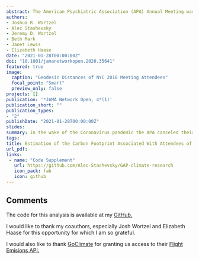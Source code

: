 ```yaml
---
abstract: The American Psychiatric Association (APA) Annual Meeting was one of many events to be made virtual during the COVID-19 global shutdown. Reduced air travel significantly improved global air and water quality during this time [*See* [Venter et al. (2020)](https://doi.org/10.1073/pnas.2006853117) and [Yunus, Masago, and Hijioka (2020)](https://doi.org/10.1016/j.scitotenv.2020.139012)]. We sought to estimate the carbon footprint of the past two APA meetings as a proxy for the carbon emissions avoided by holding the 2020 APA Annual Meeting virtually. Using this data we assess how the location of APA meetings impacts this carbon footprint and develop conservative estimates of carbon equivalent (CO<sub>2</sub>*e*) emissions from each attendee's travel in 2018 and 2019 to create counterfactual scenarios to quantify theoretical carbon footprints had the meetings been held in the locations of the past 40 APA meetings instead. Using the attendees’ cities of origin and a geo-location application programming interface paired with a global airport database, we identified likely transport modes and routes each attendee would use to travel to and from the meetings then applied an emissions function to the ground and air legs. The carbon footprint of the New York City 2018 and San Francisco 2019 meetings were 19,819 (1.19 per Capita) metric tons CO<sub>2</sub>*e* and 21,456 (1.61 per Capita) metric tons CO<sub>2</sub>*e*, respectively. This means the carbon footprint of each conference was equivalent to burning about 500 acres of dense forest or 22 million pounds of coal. Counterfactual scenarios at previous locations in the Western US and Hawai'i increased the total carbon footprint by 60% - 164% compared to meetings held in the Northeastern US. These findings were further confirmed by an unconstrained geometric minimization algorithm that sampled 100,000 random coordinates across the globe. This study shows that the CO<sub>2</sub>*e* emissions of the APA Annual Meetings are significant and that optimizing conference location or intermittently making the conference virtual can dramatically lower this carbon footprint.
authors:
- Joshua R. Wortzel
- Alec Stashevsky
- Jeremy D. Wortzel
- Beth Mark
- Janet Lewis
- Elizabeth Haase
date: "2021-01-28T00:00:00Z"
doi: "10.1001/jamanetworkopen.2020.35641"
featured: true
image:
  caption: "Geodesic Distances of NYC 2018 Meeting Attendees"
  focal_point: "Smart"
  preview_only: false
projects: []
publication: '*JAMA Network Open, 4*(1)'
publication_short: ""
publication_types:
- "2"
publishDate: "2021-01-28T00:00:00Z"
slides: 
summary: In the wake of the Coronavirus pandemic the APA canceled their 2020 Annual Meeting. We sought to estimate the avoided carbon emissions from holding the conference virtually and explore the impact of strategic planning for future meetings.
tags:
title: Estimation of the Carbon Footprint Associated With Attendees of the American Psychiatric Association Annual Meeting
url_pdf:
links:
 - name: "Code Supplement"
   url: https://github.com/Alec-Stashevsky/GAP-climate-research
   icon_pack: fab
   icon: github
---
```


## Comments

The code for this analysis is available at my [GitHub.](https://github.com/Alec-Stashevsky/GAP-climate-research)

I would like to thank my coauthors, especially Josh Wortzel and Elizabeth Haase for this opportunity for which I am so grateful. 

I would also like to thank [GoClimate](https://www.goclimate.com/) for granting us access to their [Flight Emisions API.](https://api.goclimate.com/docs)